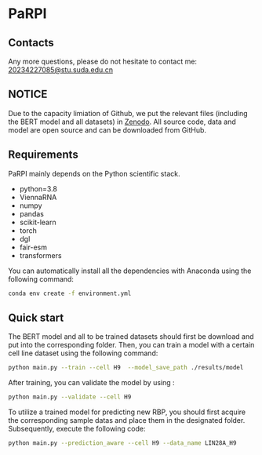# PaRPI
## Contacts
Any more questions, please do not hesitate to contact me: [20234227085@stu.suda.edu.cn](mailto:20234227085@stu.suda.edu.cn)

## NOTICE
Due to the capacity limiation of Github, we put the relevant files (including the BERT model and all datasets) in [Zenodo](https://zenodo.org/records/14878562). All source code, data and model are open source and can be downloaded from GitHub.

## Requirements
PaRPI mainly depends on the Python scientific stack.
- python=3.8
- ViennaRNA
- numpy
- pandas
- scikit-learn
- torch
- dgl
- fair-esm
- transformers


You can automatically install all the dependencies with Anaconda using the following command:
```sh
conda env create -f environment.yml
```

## Quick start
The BERT model and all to be trained datasets should first be download and put into the corresponding folder. Then, you can train a model with a certain cell line dataset using the following command:

```sh
python main.py --train --cell H9  --model_save_path ./results/model
```

After training, you can validate the model by using :

```sh
python main.py --validate --cell H9  
```

To utilize a trained model for predicting new RBP, you should first acquire the corresponding sample datas and place them in the designated folder. Subsequently, execute the following code:

```sh
python main.py --prediction_aware --cell H9 --data_name LIN28A_H9
```
